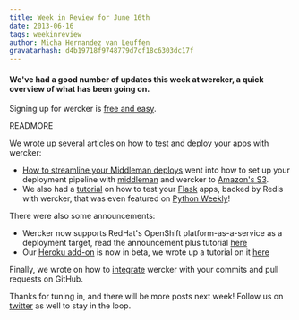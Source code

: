 ```yaml
---
title: Week in Review for June 16th
date: 2013-06-16
tags: weekinreview
author: Micha Hernandez van Leuffen
gravatarhash: d4b19718f9748779d7cf18c6303dc17f
---
```


<h4 class="subheader">
We've had a good number of updates this week at wercker, a quick overview of what has been going on.
</h4>

Signing up for wercker is [free and easy](https://app.wercker.com/users/new/).

READMORE

We wrote up several articles on how to test and deploy your apps with wercker:

* [How to streamline your Middleman deploys](http://blog.wercker.com/2013/06/10/Streamlining-Middleman-Deploys-to-s3.html) went into how to set
up your deployment pipeline with [middleman](http://middlemanapp.com) and wercker to [Amazon's S3](http://aws.amazon.com/s3/).
* We also had a [tutorial](http://blog.wercker.com/2013/06/11/Gettingstarted-with-flask-redis.html) on how to test your [Flask](http://flask.pocoo.org) apps, backed by Redis with wercker, that was even featured on [Python Weekly](http://www.pythonweekly.com/)!

There were also some announcements:

* Wercker now supports RedHat's OpenShift platform-as-a-service as a deployment target, read the announcement plus tutorial [here](http://blog.wercker.com/2013/06/11/OpenShift-Support.html)
* Our [Heroku add-on](https://addons.heroku.com/wercker) is now in beta, we wrote up a tutorial on it [here](http://blog.wercker.com/2013/06/13/Wercker-heroku-addon-in-beta.html)

Finally, we wrote on how to [integrate](http://blog.wercker.com/2013/06/12/Github-commit-status-API.html) wercker with your commits and pull requests on GitHub.

Thanks for tuning in, and there will be more posts next week! Follow us on [twitter](http://twitter.com/wercker) as well to stay in the loop.

